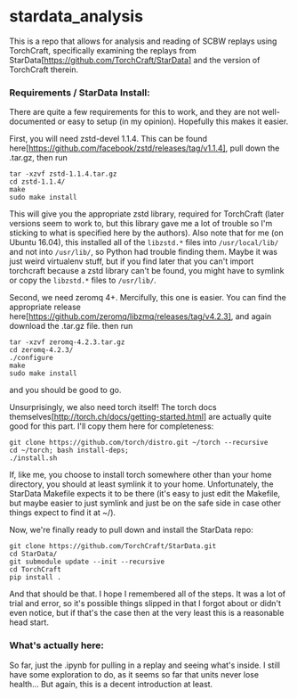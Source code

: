# stardata_analysis

This is a repo that allows for analysis and reading of SCBW replays using TorchCraft, specifically examining the replays from StarData[https://github.com/TorchCraft/StarData] and the version of TorchCraft therein.

### Requirements / StarData Install:

There are quite a few requirements for this to work, and they are not well-documented or easy to setup (in my opinion). Hopefully this makes it easier.

First, you will need zstd-devel 1.1.4. This can be found here[https://github.com/facebook/zstd/releases/tag/v1.1.4], pull down the .tar.gz, then run 
```
tar -xzvf zstd-1.1.4.tar.gz
cd zstd-1.1.4/
make
sudo make install
```
This will give you the appropriate zstd library, required for TorchCraft (later versions seem to work to, but this library gave me a lot of trouble so I'm sticking to what is specified here by the authors). Also note that for me (on Ubuntu 16.04), this installed all of the `libzstd.*` files into `/usr/local/lib/` and not into `/usr/lib/`, so Python had trouble finding them. Maybe it was just weird virtualenv stuff, but if you find later that you can't import torchcraft because a zstd library can't be found, you might have to symlink or copy the `libzstd.*` files to `/usr/lib/`.

Second, we need zeromq 4+. Mercifully, this one is easier. You can find the appropriate release here[https://github.com/zeromq/libzmq/releases/tag/v4.2.3], and again download the .tar.gz file. then run
```
tar -xzvf zeromq-4.2.3.tar.gz
cd zeromq-4.2.3/
./configure
make
sudo make install
```
and you should be good to go.

Unsurprisingly, we also need torch itself! The torch docs themselves[http://torch.ch/docs/getting-started.html] are actually quite good for this part. I'll copy them here for completeness:
```
git clone https://github.com/torch/distro.git ~/torch --recursive
cd ~/torch; bash install-deps;
./install.sh
```
If, like me, you choose to install torch somewhere other than your home directory, you should at least symlink it to your home. Unfortunately, the StarData Makefile expects it to be there (it's easy to just edit the Makefile, but maybe easier to just symlink and just be on the safe side in case other things expect to find it at ~/).

Now, we're finally ready to pull down and install the StarData repo:
```
git clone https://github.com/TorchCraft/StarData.git
cd StarData/
git submodule update --init --recursive
cd TorchCraft
pip install .
```

And that should be that. I hope I remembered all of the steps. It was a lot of trial and error, so it's possible things slipped in that I forgot about or didn't even notice, but if that's the case then at the very least this is a reasonable head start.

### What's actually here:

So far, just the .ipynb for pulling in a replay and seeing what's inside. I still have some exploration to do, as it seems so far that units never lose health... But again, this is a decent introduction at least.
